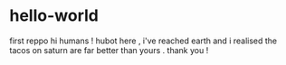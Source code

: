 # hello-world
first reppo
hi humans !
hubot here , i've reached earth and i realised the tacos on saturn are far better than yours .
thank you !
